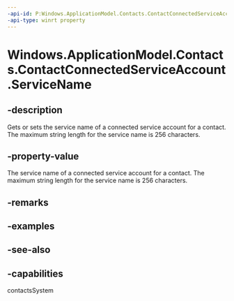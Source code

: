```yaml
---
-api-id: P:Windows.ApplicationModel.Contacts.ContactConnectedServiceAccount.ServiceName
-api-type: winrt property
---
```


<!-- Property syntax
public string ServiceName { get;  set; }
-->

# Windows.ApplicationModel.Contacts.ContactConnectedServiceAccount.ServiceName

## -description
Gets or sets the service name of a connected service account for a contact. The maximum string length for the service name is 256 characters.

## -property-value
The service name of a connected service account for a contact. The maximum string length for the service name is 256 characters.

## -remarks

## -examples

## -see-also

## -capabilities
contactsSystem
